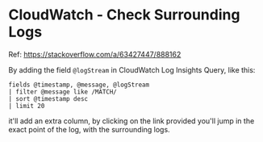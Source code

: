 # CloudWatch - Check Surrounding Logs

Ref: https://stackoverflow.com/a/63427447/888162

By adding the field `@logStream` in CloudWatch Log Insights Query, like this:

```
fields @timestamp, @message, @logStream
| filter @message like /MATCH/
| sort @timestamp desc
| limit 20
```

it'll add an extra column, by clicking on the link provided you'll jump in the exact point of the log, with the surrounding logs.

